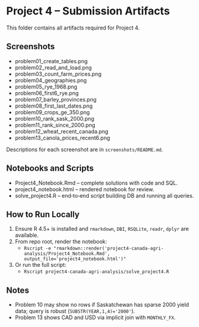 # Project 4 – Submission Artifacts

This folder contains all artifacts required for Project 4.

## Screenshots
- problem01_create_tables.png
- problem02_read_and_load.png
- problem03_count_farm_prices.png
- problem04_geographies.png
- problem05_rye_1968.png
- problem06_first6_rye.png
- problem07_barley_provinces.png
- problem08_first_last_dates.png
- problem09_crops_ge_350.png
- problem10_rank_sask_2000.png
- problem11_rank_since_2000.png
- problem12_wheat_recent_canada.png
- problem13_canola_prices_recent6.png

Descriptions for each screenshot are in `screenshots/README.md`.

## Notebooks and Scripts
- Project4_Notebook.Rmd – complete solutions with code and SQL.
- project4_notebook.html – rendered notebook for review.
- solve_project4.R – end‑to‑end script building DB and running all queries.

## How to Run Locally
1. Ensure R 4.5+ is installed and `rmarkdown`, `DBI`, `RSQLite`, `readr`, `dplyr` are available.
2. From repo root, render the notebook:
   - `Rscript -e "rmarkdown::render('project4-canada-agri-analysis/Project4_Notebook.Rmd', output_file='project4_notebook.html')"`
3. Or run the full script:
   - `Rscript project4-canada-agri-analysis/solve_project4.R`

## Notes
- Problem 10 may show no rows if Saskatchewan has sparse 2000 yield data; query is robust (`SUBSTR(YEAR,1,4)='2000'`).
- Problem 13 shows CAD and USD via implicit join with `MONTHLY_FX`.